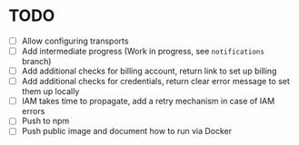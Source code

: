 # TODO

- [ ] Allow configuring transports
- [ ] Add intermediate progress (Work in progress, see `notifications` branch)
- [ ] Add additional checks for billing account, return link to set up billing
- [ ] Add additional checks for credentials, return clear error message to set them up locally
- [ ] IAM takes time to propagate, add a retry mechanism in case of IAM errors
- [ ] Push to npm
- [ ] Push public image and document how to run via Docker